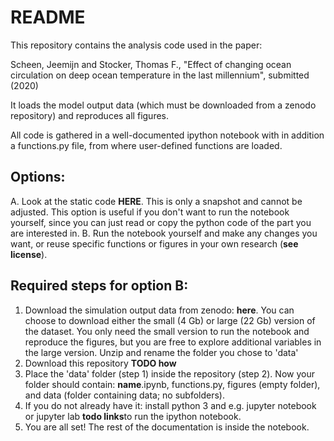 # README

This repository contains the analysis code used in the paper:

Scheen, Jeemijn and Stocker, Thomas F., "Effect of changing ocean circulation on deep ocean temperature in the last millennium", submitted (2020)

It loads the model output data (which must be downloaded from a zenodo repository) and reproduces all figures.

All code is gathered in a well-documented ipython notebook with in addition a functions.py file, from where user-defined functions are loaded.

## Options:
A. Look at the static code **HERE**. This is only a snapshot and cannot be adjusted. This option is useful if you don't want to run the notebook yourself, since you can just read or copy the python code of the part you are interested in.
B. Run the notebook yourself and make any changes you want, or reuse specific functions or figures in your own research (**see license**).

## Required steps for option B:
1. Download the simulation output data from zenodo: **here**. You can choose to download either the small (4 Gb) or large (22 Gb) version of the dataset. You only need the small version to run the notebook and reproduce the figures, but you are free to explore additional variables in the large version. Unzip and rename the folder you chose to 'data'
2. Download this repository **TODO how**
3. Place the 'data' folder (step 1) inside the repository (step 2). Now your folder should contain: **name**.ipynb, functions.py, figures (empty folder), and data (folder containing data; no subfolders).
4. If you do not already have it: install python 3 and e.g. jupyter notebook or jupyter lab **todo links**to run the ipython notebook. 
5. You are all set! The rest of the documentation is inside the notebook. 
